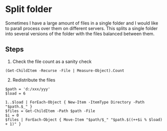 # Split folder

Sometimes I have a large amount of files in a single folder and I would like to parall process over them on different servers.
This splits a single folder into several versions of the folder with the files balanced between them.

## Steps

1. Check the file count as a sanity check

```{ps1}
(Get-ChildItem -Recurse -File | Measure-Object).Count
```
2. Redistribute the files
```{ps1}
$path = 'd:/xxx/yyy'
$load = 6

1..$load | ForEach-Object {	New-Item -ItemType Directory -Path "$path.$_" }
$files = Get-ChildItem -Path $path -File
$i = 0
$files | ForEach-Object { Move-Item "$path/$_" "$path.$((++$i % $load) + 1)" }
```
